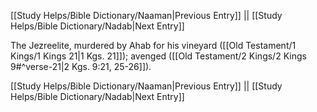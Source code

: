 [[Study Helps/Bible Dictionary/Naaman|Previous Entry]]  ||  [[Study Helps/Bible Dictionary/Nadab|Next Entry]]

 The Jezreelite, murdered by Ahab for his vineyard ([[Old Testament/1 Kings/1 Kings 21|1 Kgs. 21]]); avenged ([[Old Testament/2 Kings/2 Kings 9#^verse-21|2 Kgs. 9:21, 25-26]]).

[[Study Helps/Bible Dictionary/Naaman|Previous Entry]]  ||  [[Study Helps/Bible Dictionary/Nadab|Next Entry]]